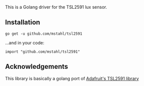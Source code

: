 This is a Golang driver for the TSL2591 lux sensor.

## Installation

    go get -u github.com/mstahl/tsl2591

...and in your code:

    import "github.com/mstahl/tsl2591"

## Acknowledgements

This library is basically a golang port of [Adafruit's TSL2591 library](https://github.com/adafruit/Adafruit_TSL2591_Library/)
